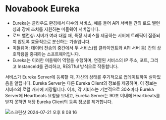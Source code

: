 Novabook Eureka
===============

* Eureka는 클라우드 환경에서 다수의 서비스, 예를 들어 API 서버들 간의 로드 밸런싱과 장애 조치를 지원하는 미들웨어 서버입니다.
* 로드 밸런싱: 서버가 여러 대일 때, 특정 서비스를 제공하는 서버에 트래픽이 집중되지 않도록 효율적으로 분산하는 기술입니다.
* 미들웨어: 데이터 전송의 중간에서 두 서비스(웹 클라이언트와 API 서버 등) 간의 상호작용을 중재하는 소프트웨어입니다.
* Eureka는 이러한 미들웨어 역할을 수행하며, 연결된 서비스의 IP 주소, 포트, 그리고 InstanceId를 관리하고, RESTful 방식으로 작동합니다.


서비스가 Eureka Server에 등록할 때, 자신의 상태를 주기적으로 업데이트하여 살아있음을 알립니다.
Eureka Server는 다른 Eureka Client의 정보를 제공하며, 이 정보는 서비스의 로컬 캐시에 저장됩니다.
이후, 각 서비스는 기본적으로 30초마다 Eureka Server에 Heartbeats 요청을 보내고, Eureka Server는 90초 이내에 Heartbeats를 받지 못하면 해당 Eureka Client의 등록 정보를 제거합니다.











![스크린샷 2024-07-21 오후 8 08 16](https://github.com/user-attachments/assets/e15255e4-d134-4107-a0c9-f3409a0bb90b)
